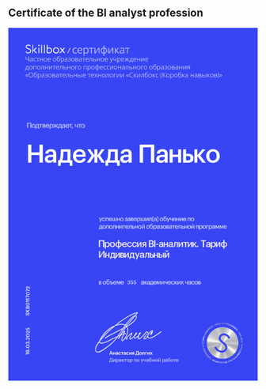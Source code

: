 ## Certificate of the BI analyst profession

![](https://github.com/Nadezhda2024/Certificate-of-the-BI-analyst-profession/blob/main/Certificate%20of%20the%20BI%20analyst%20profession.png)
